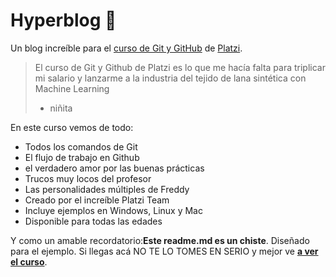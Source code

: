 # Hyperblog 💚
Un blog increíble para el [curso de Git y GitHub](https://platzi.com/cursos/git-github/ " curso de Git y Github") de [Platzi](https://platzi.com/ "Platzi").
> El curso de Git y Github de Platzi es lo que me hacía falta para triplicar mi salario y lanzarme a la industria del tejido de lana sintética con Machine Learning
>- niñita

En este curso vemos de todo:
* Todos los comandos de Git
* El flujo de trabajo en Github
* el verdadero amor por las buenas prácticas
* Trucos muy locos del profesor
* Las personalidades múltiples de Freddy
* Creado por el increíble Platzi Team
* Incluye ejemplos en Windows, Linux y Mac
* Disponible para todas las edades

Y como un amable recordatorio:**Este readme.md es un chiste**. Diseñado para el ejemplo. Si llegas acá NO TE LO TOMES EN SERIO y mejor ve [**a ver el curso**](https://platzi.com/cursos/git-github/ "a ver el curso").